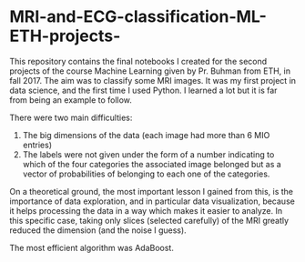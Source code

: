 # MRI-and-ECG-classification-ML-ETH-projects-
This repository contains the final notebooks I created for the second projects of the course Machine Learning given by Pr. Buhman from ETH, in fall 2017. The aim was to classify some MRI images. It was my first project in data science, and the first time I used Python. I learned a lot but it is far from being an example to follow.

There were two main difficulties:
1) The big dimensions of the data (each image had more than 6 MIO entries)
2) The labels were not given under the form of a number indicating to which of the four categories the associated image belonged but as a vector of probabilities of belonging to each one of the categories.

On a theoretical ground, the most important lesson I gained from this, is the importance of data exploration, and in particular data visualization, because it helps processing the data in a way which makes it easier to analyze. In this specific case, taking only slices (selected carefully) of the MRI greatly reduced the dimension (and the noise I guess).

The most efficient algorithm was AdaBoost.

